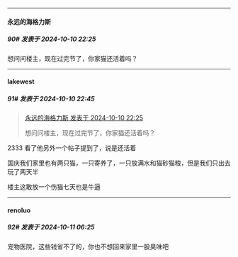 ﻿
*****

####  永远的海格力斯  
##### 90#       发表于 2024-10-10 22:25

想问问楼主，现在过完节了，你家猫还活着吗？


*****

####  lakewest  
##### 91#       发表于 2024-10-10 22:45

<blockquote><a href="httphttps://bbs.saraba1st.com/2b/forum.php?mod=redirect&amp;goto=findpost&amp;pid=66420052&amp;ptid=2201457" target="_blank">永远的海格力斯 发表于 2024-10-10 22:25</a>

想问问楼主，现在过完节了，你家猫还活着吗？</blockquote>
2333 看了他另外一个帖子提到了，说是还活着

国庆我们家里也有两只猫，一只寄养了，一只放满水和猫砂猫粮，但是我们只出去玩了两天半

楼主这敢放一个伤猫七天也是牛逼


*****

####  renoluo  
##### 92#       发表于 2024-10-11 06:25

宠物医院，这些钱省不了的，你也不想回来家里一股臭味吧

